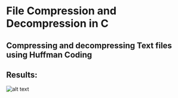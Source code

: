 # File Compression and Decompression in C

## Compressing and decompressing Text files using Huffman Coding

## Results:
![alt text](https://github.com/gurjot93/Compression-and-Decompression/blob/master/Result.png)

